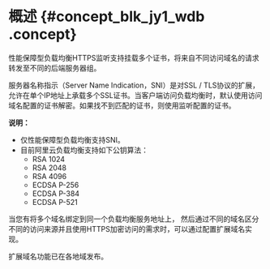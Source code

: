 # 概述 {#concept_blk_jy1_wdb .concept}

性能保障型负载均衡HTTPS监听支持挂载多个证书，将来自不同访问域名的请求转发至不同的后端服务器组。

服务器名称指示（Server Name Indication，SNI）是对SSL / TLS协议的扩展，允许在单个IP地址上承载多个SSL证书。当客户端访问负载均衡时，默认使用访问域名配置的证书解密。如果找不到匹配的证书，则使用监听配置的证书。

**说明：** 

-   仅性能保障型负载均衡支持SNI。
-   目前阿里云负载均衡支持如下公钥算法：
    -   RSA 1024
    -   RSA 2048
    -   RSA 4096
    -   ECDSA P-256
    -   ECDSA P-384
    -   ECDSA P-521

当您有将多个域名绑定到同一个负载均衡服务地址上， 然后通过不同的域名区分不同的访问来源并且使用HTTPS加密访问的需求时，可以通过配置扩展域名实现。

扩展域名功能已在各地域发布。

